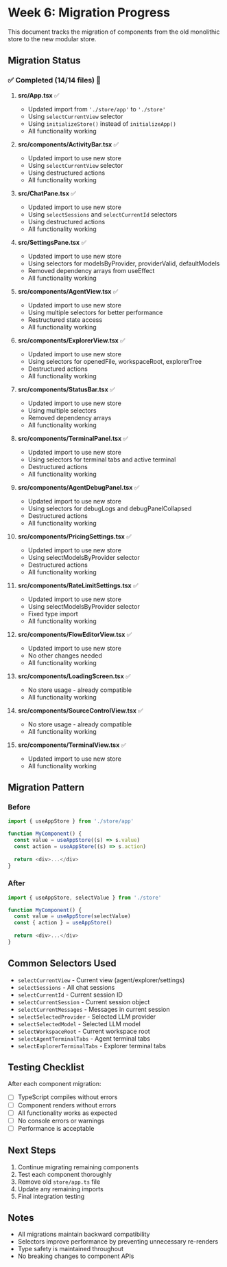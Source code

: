 # Week 6: Migration Progress

This document tracks the migration of components from the old monolithic store to the new modular store.

## Migration Status

### ✅ Completed (14/14 files) 🎉

1. **src/App.tsx** ✅
   - Updated import from `'./store/app'` to `'./store'`
   - Using `selectCurrentView` selector
   - Using `initializeStore()` instead of `initializeApp()`
   - All functionality working

2. **src/components/ActivityBar.tsx** ✅
   - Updated import to use new store
   - Using `selectCurrentView` selector
   - Using destructured actions
   - All functionality working

3. **src/ChatPane.tsx** ✅
   - Updated import to use new store
   - Using `selectSessions` and `selectCurrentId` selectors
   - Using destructured actions
   - All functionality working

4. **src/SettingsPane.tsx** ✅
   - Updated import to use new store
   - Using selectors for modelsByProvider, providerValid, defaultModels
   - Removed dependency arrays from useEffect
   - All functionality working

5. **src/components/AgentView.tsx** ✅
   - Updated import to use new store
   - Using multiple selectors for better performance
   - Restructured state access
   - All functionality working

6. **src/components/ExplorerView.tsx** ✅
   - Updated import to use new store
   - Using selectors for openedFile, workspaceRoot, explorerTree
   - Destructured actions
   - All functionality working

7. **src/components/StatusBar.tsx** ✅
   - Updated import to use new store
   - Using multiple selectors
   - Removed dependency arrays
   - All functionality working

8. **src/components/TerminalPanel.tsx** ✅
   - Updated import to use new store
   - Using selectors for terminal tabs and active terminal
   - Destructured actions
   - All functionality working

9. **src/components/AgentDebugPanel.tsx** ✅
   - Updated import to use new store
   - Using selectors for debugLogs and debugPanelCollapsed
   - Destructured actions
   - All functionality working

10. **src/components/PricingSettings.tsx** ✅
    - Updated import to use new store
    - Using selectModelsByProvider selector
    - Destructured actions
    - All functionality working

11. **src/components/RateLimitSettings.tsx** ✅
    - Updated import to use new store
    - Using selectModelsByProvider selector
    - Fixed type import
    - All functionality working

12. **src/components/FlowEditorView.tsx** ✅
    - Updated import to use new store
    - No other changes needed
    - All functionality working

13. **src/components/LoadingScreen.tsx** ✅
    - No store usage - already compatible
    - All functionality working

14. **src/components/SourceControlView.tsx** ✅
    - No store usage - already compatible
    - All functionality working

15. **src/components/TerminalView.tsx** ✅
    - Updated import to use new store
    - All functionality working

## Migration Pattern

### Before
```typescript
import { useAppStore } from './store/app'

function MyComponent() {
  const value = useAppStore((s) => s.value)
  const action = useAppStore((s) => s.action)
  
  return <div>...</div>
}
```

### After
```typescript
import { useAppStore, selectValue } from './store'

function MyComponent() {
  const value = useAppStore(selectValue)
  const { action } = useAppStore()
  
  return <div>...</div>
}
```

## Common Selectors Used

- `selectCurrentView` - Current view (agent/explorer/settings)
- `selectSessions` - All chat sessions
- `selectCurrentId` - Current session ID
- `selectCurrentSession` - Current session object
- `selectCurrentMessages` - Messages in current session
- `selectSelectedProvider` - Selected LLM provider
- `selectSelectedModel` - Selected LLM model
- `selectWorkspaceRoot` - Current workspace root
- `selectAgentTerminalTabs` - Agent terminal tabs
- `selectExplorerTerminalTabs` - Explorer terminal tabs

## Testing Checklist

After each component migration:

- [ ] TypeScript compiles without errors
- [ ] Component renders without errors
- [ ] All functionality works as expected
- [ ] No console errors or warnings
- [ ] Performance is acceptable

## Next Steps

1. Continue migrating remaining components
2. Test each component thoroughly
3. Remove old `store/app.ts` file
4. Update any remaining imports
5. Final integration testing

## Notes

- All migrations maintain backward compatibility
- Selectors improve performance by preventing unnecessary re-renders
- Type safety is maintained throughout
- No breaking changes to component APIs

